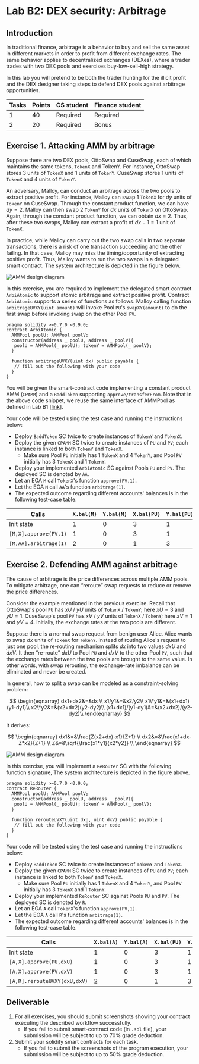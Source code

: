 Lab B2: DEX security: Arbitrage 
===

Introduction
---

In traditional finance, arbitrage is a behavior to buy and sell the same asset in different markets in order to profit from different exchange rates. The same behavior applies to decentralized exchanges (DEXes), where a trader trades with two DEX pools and exercises buy-low-sell-high strategy. 

In this lab you will pretend to be both the trader hunting for the illicit profit and the DEX designer taking steps to defend DEX pools against arbitrage opportunities.

| Tasks | Points | CS student | Finance student |
| --- | --- | --- | --- |
|  1  | 40 | Required | Required |
|  2  | 20 | Required | Bonus |

Exercise 1. Attacking AMM by arbitrage
---

Suppose there are two DEX pools, OttoSwap and CuseSwap, each of which maintains the same tokens, `TokenX` and TokenY. For instance, OttoSwap stores $3$ units of `TokenX` and $1$ units of `TokenY`. CuseSwap stores $1$ units of `TokenX` and $4$ units of `TokenY`.

An adversary, Malloy, can conduct an arbitrage across the two pools to extract positive profit. For instance, Malloy can swap $1$ `TokenX` for $dy$ units of `TokenY` on CuseSwap. Through the constant product function, we can have $dy=2$. Malloy can then swap $2$ `TokenY` for $dx$ units of `TokenX` on OttoSwap. Again, through the constant product function, we can obtain $dx=2$. Thus, after these two swaps, Malloy can extract a profit of $dx-1=1$ unit of `TokenX`.

In practice, while Malloy can carry out the two swap calls in two separate transactions, there is a risk of one transaction succeeding and the other failing. In that case, Malloy may miss the timing/opportunity of extracting positive profit. Thus, Malloy wants to run the two swaps in a delegated smart contract. The system architecture is depicted in the figure below.

![AMM design diagram](lab-amm-abitrage.jpg)

In this exercise, you are required to implement the delegated smart contract `ArbiAtomic` to support atomic arbitrage and  extract positive profit. Contract `ArbiAtomic` supports a series of functions as follows. Malloy calling function `arbitrageUVXY(uint amount)` will invoke Pool `PU`'s `swapXY(amount)` to do the first swap before invoking swap on the other Pool `PV`. 

```
pragma solidity >=0.7.0 <0.9.0; 
contract ArbiAtomic {
  AMMPool poolU; AMMPool poolV;
  constructor(address _ poolU, address _ poolV){
   poolU = AMMPool(_ poolU); tokenY = AMMPool(_ poolV);
  }

  function arbitrageUVXY(uint dx) public payable {
   // fill out the following with your code
  } 
}
```

You will be given the smart-contract code implementing a constant product AMM (`CPAMM`) and a `BaddToken` supporting `approve/transferFrom`. 
Note that in the above code snippet, we reuse the same interface of AMMPool as defined in Lab B1 [[link](labs/B1/README.md)].

Your code will be tested using the test case and running the instructions below:

- Deploy `BaddToken` SC twice to create instances of `TokenY` and `TokenX`.
- Deploy the given `CPAMM` SC twice to create instances of `PU` and `PV`; each instance is linked to both `TokenY` and `TokenX`.
   - Make sure Pool `PU` initially has 1 `TokenX` and 4 `TokenY`, and Pool `PV` initially has 3 `TokenX` and 1 `TokenY`.
- Deploy your implemented `ArbiAtomic` SC against Pools `PU` and `PV`. The deployed SC is denoted by `AA`.
- Let an EOA `M` call `TokenX`'s function `approve(PV,1)`.
- Let the EOA `M` call `AA`'s function `arbitrage(1)`.
- The expected outcome regarding different accounts' balances is in the following test-case table.

| Calls | `X.bal(M)` | `Y.bal(M)` | `X.bal(PU)` | `Y.bal(PU)` | `X.bal(PV)` | `Y.bal(PV)` |
| --- | --- | --- | --- | --- | --- | --- |
| Init state  | 1 | 0 | 3 | 1 | 1 | 4 |
| `[M,X].approve(PV,1)` | 1 | 0 | 3 | 1 | 1 | 4 |
| `[M,AA].arbitrage(1)` | 2 | 0 | 1 | 3 | 2 | 2 |

Exercise 2. Defending AMM against arbitrage
---

The cause of arbitrage is the price differences across multiple AMM pools. To mitigate arbitrage, one can “reroute” swap requests to reduce or remove the price differences.

Consider the example mentioned in the previous exercise. Recall that OttoSwap's pool `PU` has $xU$ / $yU$ units of `TokenX` / `TokenY`; here $xU=3$ and $yU=1$. CuseSwap's pool `PV` has $xV$ / $yV$ units of `TokenX` / `TokenY`; here $xV=1$ and $yV=4$. Initially, the exchange rates at the two pools are different.

Suppose there is a normal swap request from benign user Alice. Alice wants to swap $dx$ units of `TokenX` for `TokenY`. Instead of routing Alice's request to just one pool, the re-routing mechanism splits $dx$ into two values $dxU$ and $dxV$. It then “re-route” $dxU$ to Pool `PU` and $dxV$ to the other Pool `PV`, such that the exchange rates between the two pools are brought to the same value. In other words, with swap rerouting, the exchange-rate imbalance can be eliminated and never be created.

In general, how to split a swap can be modeled as a constraint-solving problem:

$$
\begin{eqnarray}
dx1+dx2&=&dx \\
x1/y1&=&x2/y2\\
x1\*y1&=&(x1+dx1)(y1-dy1)\\
x2\*y2&=&(x2+dx2)(y2-dy2)\\
(x1+dx1)/(y1-dy1)&=&(x2+dx2)/(y2-dy2)\\
\end{eqnarray}
$$


It derives: 

$$
\begin{eqnarray}
dx1&=&\frac{Z(x2+dx)-x1}{Z+1} \\
dx2&=&\frac{x1+dx-Z*x2}{Z+1} \\
Z&=&\sqrt{\frac{x1*y1}{x2*y2}} \\
\end{eqnarray}
$$

![AMM design diagram](lab-amm-abitrage-defense.jpg)

In this exercise, you will implement a `ReRouter` SC with the following function signature, The system architecture is depicted in the figure above.

```
pragma solidity >=0.7.0 <0.9.0; 
contract ReRouter {
  AMMPool poolU; AMMPool poolV;
  constructor(address _ poolU, address _ poolV){
   poolU = AMMPool(_ poolU); tokenY = AMMPool(_ poolV);
  }

  function rerouteUVXY(uint dxU, uint dxV) public payable {
   // fill out the following with your code
  } 
}
```

Your code will be tested using the test case and running the instructions below:

- Deploy `BaddToken` SC twice to create instances of `TokenY` and `TokenX`.
- Deploy the given `CPAMM` SC twice to create instances of `PU` and `PV`; each instance is linked to both `TokenY` and `TokenX`.
   - Make sure Pool `PU` initially has 1 `TokenX` and 4 `TokenY`, and Pool `PV` initially has 3 `TokenX` and 1 `TokenY`.
- Deploy your implemented `ReRouter` SC against Pools `PU` and `PV`. The deployed SC is denoted by `R`.
- Let an EOA `A` call `TokenX`'s function `approve(PV,1)`.
- Let the EOA `A` call `R`'s function `arbitrage(1)`.
- The expected outcome regarding different accounts' balances is in the following test-case table.

| Calls | `X.bal(A)` | `Y.bal(A)` | `X.bal(PU)` | `Y.bal(PU)` | `X.bal(PV)` | `Y.bal(PV)` |
| --- | --- | --- | --- | --- | --- | --- |
| Init state  | 1 | 0 | 3 | 1 | 1 | 4 |
| `[A,X].approve(PU,dxU)` | 1 | 0 | 3 | 1 | 1 | 4 |
| `[A,X].approve(PV,dxV)` | 1 | 0 | 3 | 1 | 1 | 4 |
| `[A,R].rerouteUVXY(dxU,dxV)` | 2 | 0 | 1 | 3 | 2 | 2 |


Deliverable
---

1. For all exercises, you should submit screenshots showing your contract executing the described workflow successfully.
    - If you fail to submit smart-contract code (in `.sol` file), your submission will be subject to up to 70% grade deduction. 
2. Submit your solidity smart contracts for each task. 
   - If you fail to submit the screenshots of the program execution, your submission will be subject to up to 50% grade deduction.
